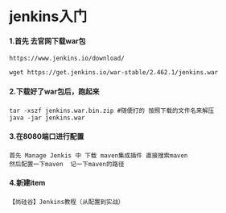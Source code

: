 # jenkins入门



#### 1.首先 去官网下载war包

```shell
https://www.jenkins.io/download/

wget https://get.jenkins.io/war-stable/2.462.1/jenkins.war
```

#### 2.下载好了war包后，跑起来

```shell
tar -xszf jenkins.war.bin.zip #随便打的 按照下载的文件名来解压
java -jar jenkins.war  
```

#### 3.在8080端口进行配置

```shell
首先 Manage Jenkis 中 下载 maven集成插件 直接搜索maven
然后配置一下maven  记一下maven的路径
```

#### 4.新建item

````shell
【尚硅谷】Jenkins教程（从配置到实战）
````


